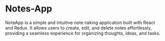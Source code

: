 # Notes-App
NoteApp is a simple and intuitive note-taking application built with React and Redux. It allows users to create, edit, and delete notes effortlessly, providing a seamless experience for organizing thoughts, ideas, and tasks.
